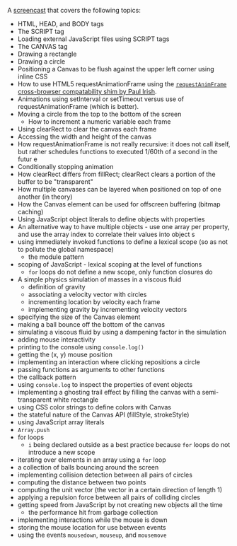 A [screencast](http://www.youtube.com/watch?v=yF0T7lviBnY&feature=youtu.be) that covers the following topics:

 * HTML, HEAD, and BODY tags
 * The SCRIPT tag
 * Loading external JavaScript files using SCRIPT tags
 * The CANVAS tag
 * Drawing a rectangle
 * Drawing a circle
 * Positioning a Canvas to be flush against the upper left corner using inline CSS
 * How to use HTML5 requestAnimationFrame using the [`requestAnimFrame` cross-browser compatability shim by Paul Irish](http://paulirish.com/2011/requestanimationframe-for-smart-animating/).
 * Animations using setInterval or setTimeout versus use of requestAnimationFrame (which is better).
 * Moving a circle from the top to the bottom of the screen
   * How to increment a numeric variable each frame
 * Using clearRect to clear the canvas each frame
 * Accessing the width and height of the canvas
 * How requestAnimationFrame is not really recursive: it does not call itself, but rather schedules functions to executed 1/60th of a second in the futur e
 * Conditionally stopping animation
 * How clearRect differs from fillRect; clearRect clears a portion of the buffer to be "transparent"
 * How multiple canvases can be layered when positioned on top of one another (in theory)
 * How the Canvas element can be used for offscreen buffering (bitmap caching)
 * Using JavaScript object literals to define objects with properties
 * An alternative way to have multiple objects - use one array per property, and use the array index to correlate their values into object s
 * using immediately invoked functions to define a lexical scope (so as not to pollute the global namespace)
   * the module pattern
 * scoping of JavaScript - lexical scoping at the level of functions
   * `for` loops do not define a new scope, only function closures do
 * A simple physics simulation of masses in a viscous fluid
   * definition of gravity
   * associating a velocity vector with circles
   * incrementing location by velocity each frame
   * implementing gravity by incrementing velocity vectors
 * specifying the size of the Canvas element
 * making a ball bounce off the bottom of the canvas
 * simulating a viscous fluid by using a dampening factor in the simulation
 * adding mouse interactivity
 * printing to the console using `console.log()`
 * getting the (x, y) mouse position
 * implementing an interaction where clicking repositions a circle
 * passing functions as arguments to other functions
 * the callback pattern
 * using `console.log` to inspect the properties of event objects
 * implementing a ghosting trail effect by filling the canvas with a semi-transparent white rectangle
 * using CSS color strings to define colors with Canvas
 * the stateful nature of the Canvas API (fillStyle, strokeStyle)
 * using JavaScript array literals
 * `Array.push`
 * for loops
   * `i` being declared outside as a best practice because `for` loops do not introduce a new scope
 * iterating over elements in an array using a `for` loop
 * a collection of balls bouncing around the screen
 * implementing collision detection between all pairs of circles
 * computing the distance between two points
 * computing the unit vector (the vector in a certain direction of length 1)  
 * applying a repulsion force between all pairs of colliding circles
 * getting speed from JavaScript by not creating new objects all the time
   * the performance hit from garbage collection
 * implementing interactions while the mouse is down
 * storing the mouse location for use between events
 * using the events `mousedown`, `mouseup`, and `mousemove`
